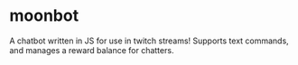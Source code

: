 # moonbot
A chatbot written in JS for use in twitch streams! Supports text commands, and manages a reward balance for chatters. 
